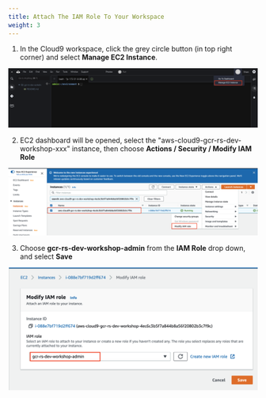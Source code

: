 ```yaml
---
title: Attach The IAM Role To Your Workspace
weight: 3
---
```


1. In the Cloud9 workspace, click the grey circle button (in top right corner) and select **Manage EC2 Instance**.

![Cloud9 Manage EC2 Instance](/images/cloud9-manage-ec2.png)

2. EC2 dashboard will be opened, select the "aws-cloud9-gcr-rs-dev-workshop-xxx" instance, then choose **Actions / Security / Modify IAM Role**

![EC2 Modify Role](/images/ec2-modify-role.png)

3. Choose **gcr-rs-dev-workshop-admin** from the **IAM Role** drop down, and select **Save**

![EC2 Modify Role](/images/ec2-select-role.png)

